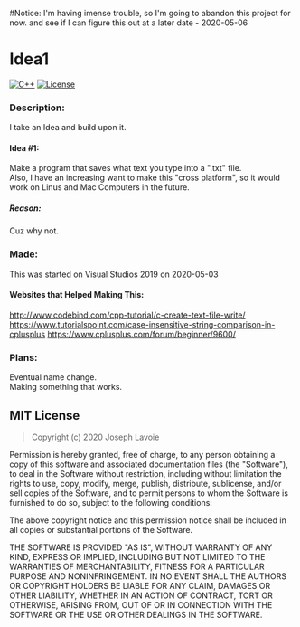 #Notice:
I'm having imense trouble, so I'm going to abandon this project for now. and see if I can figure this out at a later date - 2020-05-06

# Idea1
[![C++](https://img.shields.io/badge/language-C%2B%2B-%23f34b7d.svg?style=plastic)](https://en.wikipedia.org/wiki/C%2B%2B)
[![License](https://img.shields.io/github/license/danielkrupinski/Osiris.svg?style=plastic)](LICENSE)

### Description:
I take an Idea and build upon it.

#### Idea #1:
Make a program that saves what text you type into a ".txt" file.  
Also, I have an increasing want to make this "cross platform", so it would work on Linus and Mac Computers in the future.

##### Reason:
Cuz why not.

### Made:
This was started on Visual Studios 2019 on 2020-05-03

#### Websites that Helped Making This:
http://www.codebind.com/cpp-tutorial/c-create-text-file-write/
https://www.tutorialspoint.com/case-insensitive-string-comparison-in-cplusplus
https://www.cplusplus.com/forum/beginner/9600/

### Plans:
Eventual name change.  
Making something that works.

## MIT License

> Copyright (c) 2020 Joseph Lavoie

Permission is hereby granted, free of charge, to any person obtaining a copy
of this software and associated documentation files (the "Software"), to deal
in the Software without restriction, including without limitation the rights
to use, copy, modify, merge, publish, distribute, sublicense, and/or sell
copies of the Software, and to permit persons to whom the Software is
furnished to do so, subject to the following conditions:

The above copyright notice and this permission notice shall be included in all
copies or substantial portions of the Software.

THE SOFTWARE IS PROVIDED "AS IS", WITHOUT WARRANTY OF ANY KIND, EXPRESS OR
IMPLIED, INCLUDING BUT NOT LIMITED TO THE WARRANTIES OF MERCHANTABILITY,
FITNESS FOR A PARTICULAR PURPOSE AND NONINFRINGEMENT. IN NO EVENT SHALL THE
AUTHORS OR COPYRIGHT HOLDERS BE LIABLE FOR ANY CLAIM, DAMAGES OR OTHER
LIABILITY, WHETHER IN AN ACTION OF CONTRACT, TORT OR OTHERWISE, ARISING FROM,
OUT OF OR IN CONNECTION WITH THE SOFTWARE OR THE USE OR OTHER DEALINGS IN THE
SOFTWARE.
